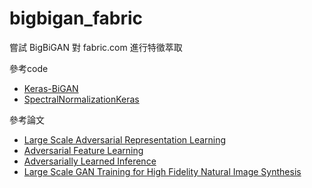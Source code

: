 # bigbigan_fabric

嘗試 BigBiGAN 對 fabric.com 進行特徵萃取

參考code
- [Keras-BiGAN](https://github.com/manicman1999/Keras-BiGAN)
- [SpectralNormalizationKeras](https://github.com/IShengFang/SpectralNormalizationKeras)

參考論文
- [Large Scale Adversarial Representation Learning](https://arxiv.org/abs/1907.02544)
- [Adversarial Feature Learning](https://arxiv.org/abs/1605.09782)
- [Adversarially Learned Inference](https://arxiv.org/abs/1606.00704)
- [Large Scale GAN Training for High Fidelity Natural Image Synthesis](https://arxiv.org/pdf/1809.11096.pdf)
